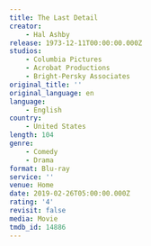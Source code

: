 ```yaml
---
title: The Last Detail
creator:
    - Hal Ashby
release: 1973-12-11T00:00:00.000Z
studios:
    - Columbia Pictures
    - Acrobat Productions
    - Bright-Persky Associates
original_title: ''
original_language: en
language:
    - English
country:
    - United States
length: 104
genre:
    - Comedy
    - Drama
format: Blu-ray
service: ''
venue: Home
date: 2019-02-26T05:00:00.000Z
rating: '4'
revisit: false
media: Movie
tmdb_id: 14886
---
```




